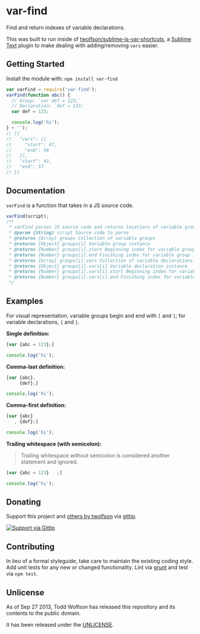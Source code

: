 # var-find

Find and return indexes of variable declarations.

This was built to run inside of [twolfson/sublime-js-var-shortcuts][], a [Sublime Text][] plugin to make dealing with adding/removing `vars` easier.

[twolfson/sublime-js-var-shortcuts]: https://github.com/twolfson/sublime-js-var-shortcuts
[Sublime Text]: http://sublimetext.com/

## Getting Started
Install the module with: `npm install var-find`

```javascript
var varFind = require('var-find');
varFind(function abc() {
  // Group: `var def = 123;`
  // Declaration: `def = 123;`
  var def = 123;

  console.log('hi');
} + '');
// [{
//   "vars": [{
//     "start": 47,
//     "end": 56
//   }],
//   "start": 43,
//   "end": 57
// }]
```

## Documentation
`varFind` is a function that takes in a JS source code.

```js
varFind(script);
/**
 * varFind parses JS source code and returns locations of variable groups and declarations
 * @param {String} script Source code to parse
 * @returns {Array} groups Collection of variable groups
 * @returns {Object} groups[i] Variable group instance
 * @returns {Number} groups[i].start Beginning index for variable group instance
 * @returns {Number} groups[i].end Finishing index for variable group instance
 * @returns {Array} groups[i].vars Collection of variable declarations
 * @returns {Object} groups[i].vars[i] Variable declaration instance
 * @returns {Number} groups[i].vars[i].start Beginning index for variable declaration instance
 * @returns {Number} groups[i].vars[i].end Finishing index for variable declaration instance
 */
```

## Examples
For visual representation, variable groups begin and end with `[` and `]`; for variable declarations, `{` and `}`.

**Single definition:**

```js
[var {abc = 123};]

console.log('hi');
```

**Comma-last definition:**

```js
[var {abc},
     {def};]

console.log('hi');
```

**Comma-first definition:**

```js
[var {abc}
   , {def};]

console.log('hi');
```

**Trailing whitespace (with semicolon):**

> Trailing whitespace without semicolon is considered another statement and ignored.

```js
[var {abc = 123}   ;]

console.log('hi');
```

## Donating
Support this project and [others by twolfson][gittip] via [gittip][].

[![Support via Gittip][gittip-badge]][gittip]

[gittip-badge]: https://rawgithub.com/twolfson/gittip-badge/master/dist/gittip.png
[gittip]: https://www.gittip.com/twolfson/

## Contributing
In lieu of a formal styleguide, take care to maintain the existing coding style. Add unit tests for any new or changed functionality. Lint via [grunt](https://github.com/gruntjs/grunt) and test via `npm test`.

## Unlicense
As of Sep 27 2013, Todd Wolfson has released this repository and its contents to the public domain.

It has been released under the [UNLICENSE][].

[UNLICENSE]: UNLICENSE

